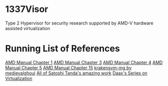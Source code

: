 # 1337Visor
Type 2 Hypervisor for security research supported by AMD-V hardware assisted virtualization



# Running List of References
<a href="https://www.amd.com/system/files/TechDocs/24593.pdf">AMD Manual Chapter 1</a>
<a href="https://www.amd.com/system/files/TechDocs/24593.pdf">AMD Manual Chapter 3</a>
<a href="https://www.amd.com/system/files/TechDocs/24593.pdf">AMD Manual Chapter 4</a>
<a href="https://www.amd.com/system/files/TechDocs/24593.pdf">AMD Manual Chapter 5</a>
<a href="https://www.amd.com/system/files/TechDocs/24593.pdf">AMD Manual Chapter 15</a>
<a href="https://github.com/medievalghoul/krakensvm-mg">krakensvm-mg by medievalghoul</a>
<a href="https://github.com/tandasat">All of Satoshi Tanda's amazing work</a>
<a href="https://revers.engineering/7-days-to-virtualization-a-series-on-hypervisor-development/">Daax's Series on Virtualization</a>
